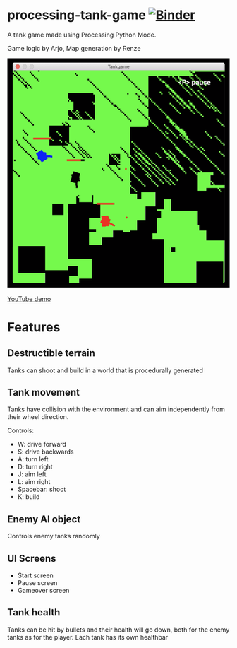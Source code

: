 # processing-tank-game [![Binder](https://mybinder.org/badge_logo.svg)](https://mybinder.org/v2/gh/yacchin1205/processing-tank-game/master)
A tank game made using Processing Python Mode.

Game logic by Arjo, Map generation by Renze

![screenshot](https://github.com/ArjoNagelhout/processing-tank-game/blob/master/screenshot.png?raw=true)

[YouTube demo](https://youtu.be/_eYRKpKkui8)

# Features

## Destructible terrain
Tanks can shoot and build in a world that is procedurally generated

## Tank movement
Tanks have collision with the environment and can aim independently from their wheel direction.

Controls:
- W: drive forward
- S: drive backwards
- A: turn left
- D: turn right
- J: aim left
- L: aim right
- Spacebar: shoot
- K: build

## Enemy AI object
Controls enemy tanks randomly

## UI Screens
- Start screen
- Pause screen
- Gameover screen

## Tank health
Tanks can be hit by bullets and their health will go down, both for the enemy tanks as for the player.
Each tank has its own healthbar
